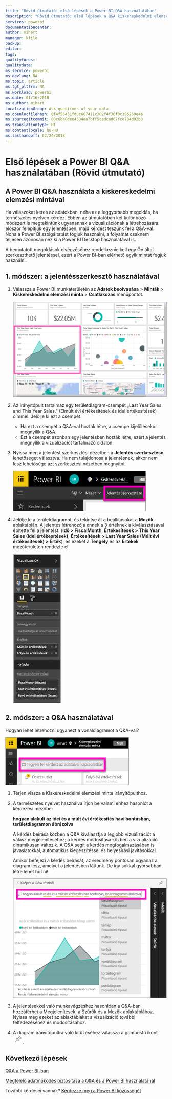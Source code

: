 ```yaml
---
title: "Rövid útmutató: első lépések a Power BI Q&A használatában"
description: "Rövid útmutató: első lépések a Q&A kiskereskedelmi elemzési mintán való használatában a Power BI szolgáltatásban"
services: powerbi
documentationcenter: 
author: mihart
manager: kfile
backup: 
editor: 
tags: 
qualityfocus: 
qualitydate: 
ms.service: powerbi
ms.devlang: NA
ms.topic: article
ms.tgt_pltfrm: NA
ms.workload: powerbi
ms.date: 01/16/2018
ms.author: mihart
LocalizationGroup: Ask questions of your data
ms.openlocfilehash: 0f4f56431fd0c667411c302f4f30f0c395269e4a
ms.sourcegitcommit: 88c8ba8dee4384ea7bff5cedcad67fce784d92b0
ms.translationtype: HT
ms.contentlocale: hu-HU
ms.lasthandoff: 02/24/2018
---
```

# <a name="get-started-with-power-bi-qa-quickstart"></a>Első lépések a Power BI Q&A használatában (Rövid útmutató)
## <a name="use-power-bi-qa-with-the-retail-analysis-sample"></a>A Power BI Q&A használata a kiskereskedelmi elemzési mintával
Ha válaszokat keres az adatokban, néha az a leggyorsabb megoldás, ha természetes nyelven kérdez.  Ebben az útmutatóban két különböző módszert is megtekintünk ugyanannak a vizualizációnak a létrehozására: először felépítjük egy jelentésben, majd kérdést teszünk fel a Q&A-val. Noha a Power BI szolgáltatást fogjuk használni, a folyamat csaknem teljesen azonosan néz ki a Power BI Desktop használatával is.

A bemutatott megoldások elvégzéséhez rendelkeznie kell egy Ön által szerkeszthető jelentéssel, ezért a Power BI-ban elérhető egyik mintát fogjuk használni.

## <a name="method-1-using-the-report-editor"></a>1. módszer: a jelentésszerkesztő használatával
1. Válassza a Power BI munkaterületén az **Adatok beolvasása** \> **Minták** \> **Kiskereskedelmi elemzési minta** > **Csatlakozás** menüpontot.
   
    ![](media/power-bi-visualization-introduction-to-q-and-a/power-bi-dashboard.png)
2. Az irányítópult tartalmaz egy területdiagram-csempét „Last Year Sales and This Year Sales.” (Elmúlt évi értékesítések és idei értékesítések) címmel.  Jelölje ki ezt a csempét. 
   
   * Ha ezt a csempét a Q&A-val hozták létre, a csempe kijelölésekor megnyílik a Q&A. 
   * Ezt a csempét azonban egy jelentésben hozták létre, ezért a jelentés megnyílik a vizualizációt tartalmazó oldalon.
3. Nyissa meg a jelentést szerkesztési nézetben a **Jelentés szerkesztése** lehetőséget választva.  Ha nem tulajdonosa a jelentésnek, akkor nem lesz lehetősége azt szerkesztési nézetben megnyitni.
   
    ![](media/power-bi-visualization-introduction-to-q-and-a/power-bi-edit-report.png)
4. Jelölje ki a területdiagramot, és tekintse át a beállításokat a **Mezők** ablaktáblán.  A jelentés létrehozója ennek a 3 értéknek a kiválasztásával építette fel a jelentést: (**Idő > FiscalMonth**, **Értékesítések > This Year Sales (Idei értékesítések)**, **Értékesítések > Last Year Sales (Múlt évi értékesítések) > Érték**), és ezeket a **Tengely** és az **Értékek** mezőterületen rendezte el.
   
    ![](media/power-bi-visualization-introduction-to-q-and-a/gnatutorial_3-new.png)

## <a name="method-2-using-qa"></a>2. módszer: a Q&A használatával
Hogyan lehet létrehozni ugyanezt a vonaldiagramot a Q&A-val?

![](media/power-bi-visualization-introduction-to-q-and-a/power-bi-qna.png)

1. Térjen vissza a Kiskereskedelmi elemzési minta irányítópulthoz.
2. A természetes nyelvet használva írjon be valami ehhez hasonlót a kérdezési mezőbe:
   
   **hogyan alakult az idei és a múlt évi értékesítés havi bontásban, területdiagramon ábrázolva**
   
   A kérdés beírása közben a Q&A kiválasztja a legjobb vizualizációt a válasz megjelenítéséhez; a kérdés módosítása közben a vizualizáció dinamikusan változik. A Q&A segít a kérdés megfogalmazásában is javaslatokkal, automatikus kiegészítéssel és helyesírási javításokkal.
   
   Amikor befejezi a kérdés beírását, az eredmény pontosan ugyanaz a diagram lesz, amelyet a jelentésben láttunk.  De így sokkal gyorsabban létre lehet hozni!
   
   ![](media/power-bi-visualization-introduction-to-q-and-a/powerbi-qna-areachart.png)
3. A jelentésekkel való munkavégzéshez hasonlóan a Q&A-ban hozzáférhet a Megjelenítések, a Szűrők és a Mezők ablaktáblához.  Nyissa meg ezeket az ablaktáblákat a vizualizáció további felfedezéséhez és módosításához.
4. A diagram irányítópultra való kitűzéséhez válassza a gombostű ikont ![](media/power-bi-visualization-introduction-to-q-and-a/pinnooutline.png).

## <a name="next-steps"></a>Következő lépések
[Q&A a Power BI-ban](power-bi-q-and-a.md)

[Megfelelő adatműködés biztosítása a Q&A és a Power BI használatánál](service-prepare-data-for-q-and-a.md)

További kérdései vannak? [Kérdezze meg a Power BI közösségét](http://community.powerbi.com/)

